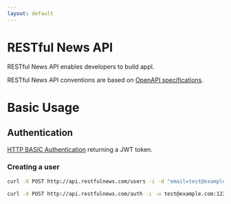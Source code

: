 ```yaml
---
layout: default
---
```

# RESTful News API
RESTful News API enables developers to build appl.

RESTful News API conventions are based on [OpenAPI specifications](https://swagger.io/docs/specification/about/).


# Basic Usage 
## Authentication
[HTTP BASIC Authentication](https://developer.mozilla.org/en-US/docs/Web/HTTP/Authentication#Basic_authentication_scheme) returning a JWT token.
### Creating a user
```bash
curl -X POST http://api.restfulnews.com/users -i -d "email=test@example.com&password=123456&access_token=MASTER_KEY_HERE"
```
```bash
curl -X POST http://api.restfulnews.com/auth -i -u test@example.com:123456 -d "access_token=MASTER_KEY_HERE"
```